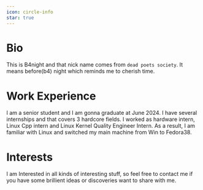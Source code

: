 ```yaml
---
icon: circle-info
star: true
---
```


# Bio

This is B4night and that nick name comes from `dead poets society`. It means before(b4) night which reminds me to cherish time.

# Work Experience
I am a senior student and I am gonna graduate at June 2024. I have several internships and that covers 3 hardcore fields. I worked as hardware intern, Linux Cpp intern and Linux Kernel Quality Engineer Intern. As a result, I am familiar with Linux and switched my main machine from Win to Fedora38.

# Interests
I am Interested in all kinds of interesting stuff, so feel free to contact me if you have some brillient ideas or discoveries want to share with me.
